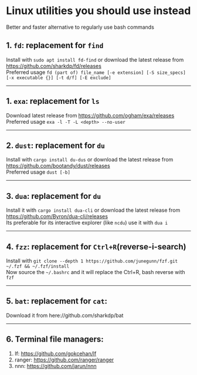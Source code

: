 # Linux utilities you should use instead
Better and faster alternative to regularly use bash commands  

## 1. `fd`: replacement for `find`
Install with `sudo apt install fd-find` or download the latest release from https://github.com/sharkdp/fd/releases  
Preferred usage `fd (part of) file_name [-e extension] [-S size_specs] [-x executable {}] [-t d/f] [-E exclude]` 

---
## 1. `exa`: replacement for `ls`  
Download latest release from https://github.com/ogham/exa/releases  
Preferred usage `exa -l -T -L <depth> --no-user`  

---
## 2. `dust`: replacement for `du`
Install with `cargo install du-dus` or download the latest release from https://github.com/bootandy/dust/releases  
Preferred usage `dust [-b]`

---
## 3. `dua`: replacement for `du`
Install it with `cargo install dua-cli` or download the latest release from https://github.com/Byron/dua-cli/releases  
Its preferable for its interactive explorer (like `ncdu`) use it with `dua i`

---
## 4. `fzz`: replacement for `Ctrl+R`(reverse-i-search)
Install with `git clone --depth 1 https://github.com/junegunn/fzf.git ~/.fzf && ~/.fzf/install`  
Now source the `~/.bashrc` and it will replace the Ctrl+R, bash reverse with `fzf`

---
## 5. `bat`: replacement for `cat`: 
Download it from here://github.com/sharkdp/bat

---
## 6. Terminal file managers:
1. lf: https://github.com/gokcehan/lf
2. ranger: https://github.com/ranger/ranger
3. nnn: https://github.com/jarun/nnn